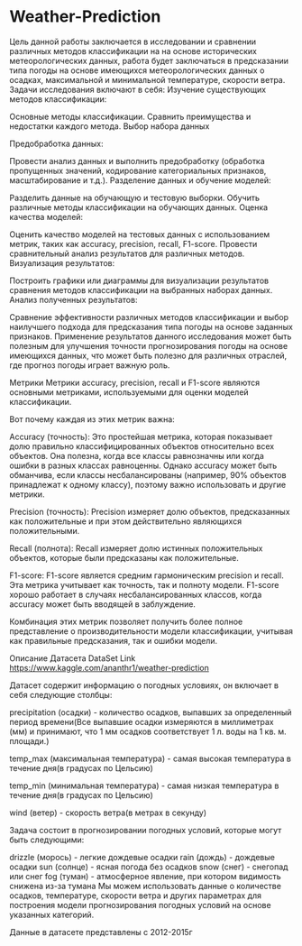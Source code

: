 # Weather-Prediction

Цель данной работы заключается в исследовании и сравнении различных методов классификации на на основе исторических метеорологических данных, работа будет заключаться в предсказании типа погоды на основе имеющихся метеорологических данных о осадках, максимальной и минимальной температуре, скорости ветра.
Задачи исследования включают в себя:
Изучение существующих методов классификации:

Основные методы классификации.
Сравнить преимущества и недостатки каждого метода.
Выбор набора данных

Предобработка данных:

Провести анализ данных и выполнить предобработку (обработка пропущенных значений, кодирование категориальных признаков, масштабирование и т.д.).
Разделение данных и обучение моделей:

Разделить данные на обучающую и тестовую выборки.
Обучить различные методы классификации на обучающих данных.
Оценка качества моделей:

Оценить качество моделей на тестовых данных с использованием метрик, таких как accuracy, precision, recall, F1-score.
Провести сравнительный анализ результатов для различных методов.
Визуализация результатов:

Построить графики или диаграммы для визуализации результатов сравнения методов классификации на выбранных наборах данных.
Анализ полученных результатов:

Сравнение эффективности различных методов классификации и выбор наилучшего подхода для предсказания типа погоды на основе заданных признаков.
Применение результатов данного исследования может быть полезным для улучшения точности прогнозирования погоды на основе имеющихся данных, что может быть полезно для различных отраслей, где прогноз погоды играет важную роль.

Метрики
Метрики accuracy, precision, recall и F1-score являются основными метриками, используемыми для оценки моделей классификации.

Вот почему каждая из этих метрик важна:

Accuracy (точность): Это простейшая метрика, которая показывает долю правильно классифицированных объектов относительно всех объектов. Она полезна, когда все классы равнозначны или когда ошибки в разных классах равноценны. Однако accuracy может быть обманчива, если классы несбалансированы (например, 90% объектов принадлежат к одному классу), поэтому важно использовать и другие метрики.

Precision (точность): Precision измеряет долю объектов, предсказанных как положительные и при этом действительно являющихся положительными.

Recall (полнота): Recall измеряет долю истинных положительных объектов, которые были предсказаны как положительные.

F1-score: F1-score является средним гармоническим precision и recall. Эта метрика учитывает как точность, так и полноту модели. F1-score хорошо работает в случаях несбалансированных классов, когда accuracy может быть вводящей в заблуждение.

Комбинация этих метрик позволяет получить более полное представление о производительности модели классификации, учитывая как правильные предсказания, так и ошибки модели.

Описание Датасета
DataSet Link
https://www.kaggle.com/ananthr1/weather-prediction

Датасет содержит информацию о погодных условиях, он включает в себя следующие столбцы:

precipitation (осадки) - количество осадков, выпавших за определенный период времени(Все выпавшие осадки измеряются в миллиметрах (мм) и принимают, что 1 мм осадков соответствует 1 л. воды на 1 кв. м. площади.)

temp_max (максимальная температура) - самая высокая температура в течение дня(в градусах по Цельсию)

temp_min (минимальная температура) - самая низкая температура в течение дня(в градусах по Цельсию)

wind (ветер) - скорость ветра(в метрах в секунду)

Задача состоит в прогнозировании погодных условий, которые могут быть следующими:

drizzle (морось) - легкие дождевые осадки
rain (дождь) - дождевые осадки
sun (солнце) - ясная погода без осадков
snow (снег) - снегопад или снег
fog (туман) - атмосферное явление, при котором видимость снижена из-за тумана
Мы можем использовать данные о количестве осадков, температуре, скорости ветра и других параметрах для построения модели прогнозирования погодных условий на основе указанных категорий.

Данные в датасете представлены с 2012-2015г
